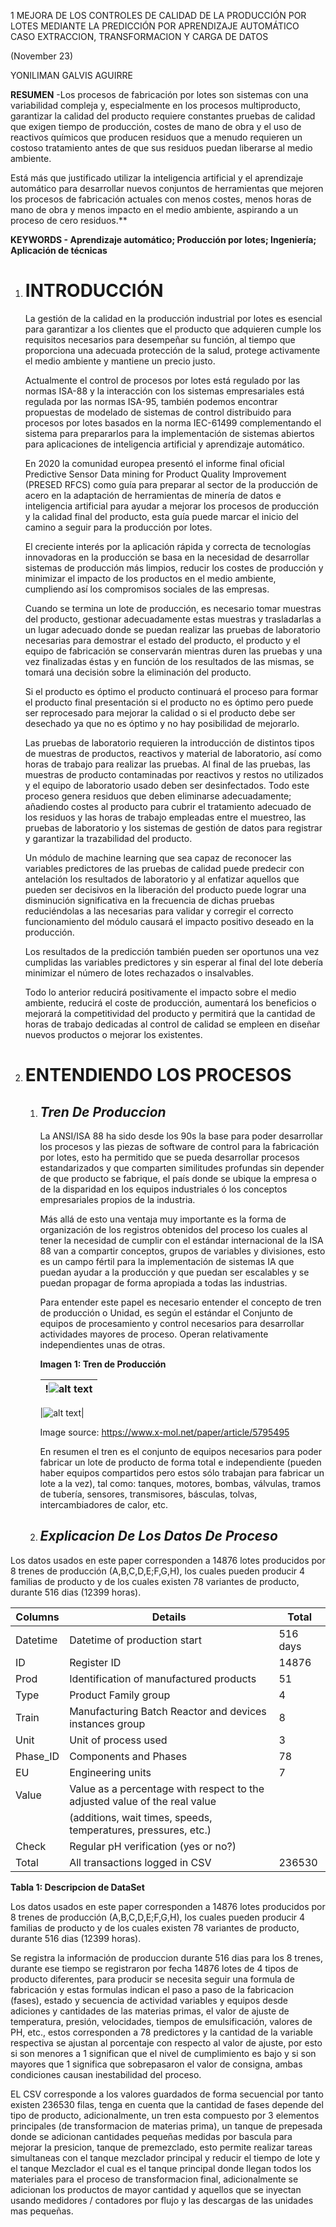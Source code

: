 ﻿1
MEJORA DE LOS CONTROLES DE CALIDAD DE LA PRODUCCIÓN POR LOTES MEDIANTE LA PREDICCIÓN POR APRENDIZAJE AUTOMÁTICO
CASO EXTRACCION, TRANSFORMACION Y CARGA DE DATOS

(November 23)

YONILIMAN GALVIS AGUIRRE​

**RESUMEN** -Los procesos de fabricación por lotes son sistemas con una variabilidad compleja y, especialmente en los procesos multiproducto, garantizar la calidad del producto requiere constantes pruebas de calidad que exigen tiempo de producción, costes de mano de obra y el uso de reactivos químicos que producen residuos que a menudo requieren un costoso tratamiento antes de que sus residuos puedan liberarse al medio ambiente.

Está más que justificado utilizar la inteligencia artificial y el aprendizaje automático para desarrollar nuevos conjuntos de herramientas que mejoren los procesos de fabricación actuales con menos costes, menos horas de mano de obra y menos impacto en el medio ambiente, aspirando a un proceso de cero residuos.**

<a name="pointtmp"></a>**KEYWORDS - Aprendizaje automático; Producción por lotes; Ingeniería; Aplicación de técnicas**

1. # INTRODUCCIÓN
   La gestión de la calidad en la producción industrial por lotes es esencial para garantizar a los clientes que el producto que adquieren cumple los requisitos necesarios para desempeñar su función, al tiempo que proporciona una adecuada protección de la salud, protege activamente el medio ambiente y mantiene un precio justo.

   Actualmente el control de procesos por lotes está regulado por las normas ISA-88 y la interacción con los sistemas empresariales está regulada por las normas ISA-95, también podemos encontrar propuestas de modelado de sistemas de control distribuido para procesos por lotes basados en la norma IEC-61499 complementando el sistema para prepararlos para la implementación de sistemas abiertos para aplicaciones de inteligencia artificial y aprendizaje automático.

   En 2020 la comunidad europea presentó el informe final oficial Predictive Sensor Data mining for Product Quality Improvement (PRESED RFCS) como guía para preparar al sector de la producción de acero en la adaptación de herramientas de minería de datos e inteligencia artificial para ayudar a mejorar los procesos de producción y la calidad final del producto, esta guía puede marcar el inicio del camino a seguir para la producción por lotes.

   El creciente interés por la aplicación rápida y correcta de tecnologías innovadoras en la producción se basa en la necesidad de desarrollar sistemas de producción más limpios, reducir los costes de producción y minimizar el impacto de los productos en el medio ambiente, cumpliendo así los compromisos sociales de las empresas.

   Cuando se termina un lote de producción, es necesario tomar muestras del producto, gestionar adecuadamente estas muestras y trasladarlas a un lugar adecuado donde se puedan realizar las pruebas de laboratorio necesarias para demostrar el estado del producto, el producto y el equipo de fabricación se conservarán mientras duren las pruebas y una vez finalizadas éstas y en función de los resultados de las mismas, se tomará una decisión sobre la eliminación del producto.

   Si el producto es óptimo el producto continuará el proceso para formar el producto final presentación si el producto no es óptimo pero puede ser reprocesado para mejorar la calidad o si el producto debe ser desechado ya que no es óptimo y no hay posibilidad de mejorarlo.

   Las pruebas de laboratorio requieren la introducción de distintos tipos de muestras de productos, reactivos y material de laboratorio, así como horas de trabajo para realizar las pruebas. Al final de las pruebas, las muestras de producto contaminadas por reactivos y restos no utilizados y el equipo de laboratorio usado deben ser desinfectados. Todo este proceso genera residuos que deben eliminarse adecuadamente; añadiendo costes al producto para cubrir el tratamiento adecuado de los residuos y las horas de trabajo empleadas entre el muestreo, las pruebas de laboratorio y los sistemas de gestión de datos para registrar y garantizar la trazabilidad del producto.

   Un módulo de machine learning que sea capaz de reconocer las variables predictores de las pruebas de calidad puede predecir con antelación los resultados de laboratorio y al enfatizar aquellos que pueden ser decisivos en la liberación del producto puede lograr una disminución significativa en la frecuencia de dichas pruebas reduciéndolas a las necesarias para validar y corregir el correcto funcionamiento del módulo causará el impacto positivo deseado en la producción.

   Los resultados de la predicción también pueden ser oportunos una vez cumplidas las variables predictores y sin esperar al final del lote debería minimizar el número de lotes rechazados o insalvables.

   Todo lo anterior reducirá positivamente el impacto sobre el medio ambiente, reducirá el coste de producción, aumentará los beneficios o mejorará la competitividad del producto y permitirá que la cantidad de horas de trabajo dedicadas al control de calidad se empleen en diseñar nuevos productos o mejorar los existentes.

1. # ENTENDIENDO LOS PROCESOS
   1. ## *Tren De Produccion*
      La ANSI/ISA 88 ha sido desde los 90s la base para poder desarrollar los procesos y las piezas de software de control para la fabricación por lotes, esto ha permitido que se pueda desarrollar procesos estandarizados y que comparten similitudes profundas sin depender de que producto se fabrique, el país donde se ubique la empresa o de la disparidad en los equipos industriales ó los conceptos empresariales propios de la industria.

      Más allá de esto una ventaja muy importante es la forma de organización de los registros obtenidos del proceso los cuales al tener la necesidad de cumplir con el estándar internacional de la ISA 88 van a compartir conceptos, grupos de variables y divisiones, esto es un campo fértil para la implementación de sistemas IA que puedan ayudar a la producción y que puedan ser escalables y se puedan propagar de forma apropiada a todas las industrias.

      Para entender este papel es necesario entender el concepto de tren de producción o Unidad, es según el estándar el Conjunto de equipos de procesamiento y control necesarios para desarrollar actividades mayores de proceso. Operan relativamente independientes unas de otras.

      **Imagen 1: Tren de Producción**

      |!![alt text](image-1.png)|
      | :-: |

      |![alt text](image.png)|

      Image source: https://www.x-mol.net/paper/article/5795495

      En resumen el tren es el conjunto de equipos necesarios para poder fabricar un lote de producto de forma total e independiente (pueden haber equipos compartidos pero estos sólo trabajan para fabricar un lote a la vez), tal como: tanques, motores, bombas, válvulas, tramos de tubería, sensores, transmisores, básculas, tolvas, intercambiadores de calor, etc.

   1. ## *Explicacion De Los Datos De Proceso*
Los datos usados en este paper corresponden a 14876 lotes producidos por 8 trenes de producción (A,B,C,D,E;F,G,H), los cuales pueden producir 4 familias de producto y de los cuales existen 78 variantes de producto, durante 516 dias (12399 horas).

| **Columns** | **Details**                                                                 | **Total** |
|-------------|-----------------------------------------------------------------------------|-----------|
| Datetime    | Datetime of production start                                                | 516 days  |
| ID          | Register ID                                                                 | 14876     |
| Prod        | Identification of manufactured products                                     | 51        |
| Type        | Product Family group                                                        | 4         |
| Train       | Manufacturing Batch Reactor and devices instances group                     | 8         |
| Unit        | Unit of process used                                                        | 3         |
| Phase_ID    | Components and Phases                                                       | 78        |
| EU          | Engineering units                                                           | 7         |
| Value       | Value as a percentage with respect to the adjusted value of the real value  |           |
|             | (additions, wait times, speeds, temperatures, pressures, etc.)              |           |
| Check       | Regular pH verification (yes or no?)                                        |           |
| Total       | All transactions logged in CSV                                              | 236530    |

**Tabla 1: Descripcion de DataSet**

Los datos usados en este paper corresponden a 14876 lotes producidos por 8 trenes de producción (A,B,C,D,E;F,G,H), los cuales pueden producir 4 familias de producto y de los cuales existen 78 variantes de producto, durante 516 dias (12399 horas).

Se registra la información de produccion durante 516 dias para los 8 trenes, durante ese tiempo se registraron por fecha 14876 lotes de 4 tipos de producto diferentes, para producir se necesita seguir una formula de fabricación y estas formulas indican el paso a paso de la fabricacion (fases), estado y secuencia de actividad variables y equipos desde adiciones y cantidades de las materias primas, el valor de ajuste de temperatura, presión, velocidades, tiempos de emulsificación, valores de PH, etc., estos corresponden a 78 predictores y la cantidad de la variable respectiva se ajustan al porcentaje con respecto al valor de ajuste, por esto si son menores a 1 significan que el nivel de cumplimiento es bajo y si son mayores que 1 significa que sobrepasaron el valor de consigna, ambas condiciones causan inestabilidad del proceso.

EL CSV corresponde a los valores guardados de forma secuencial por tanto existen 236530 filas, tenga en cuenta que la cantidad de fases depende del tipo de producto, adicionalmente, un tren esta compuesto por 3 elementos principales (de transformacion de materias prima), un tanque de prepesada donde se adicionan cantidades pequeñas medidas por bascula para mejorar la presicion, tanque de premezclado, esto permite realizar tareas simultaneas con el tanque mezclador principal y reducir el tiempo de lote y el tanque Mezclador el cual es el tanque principal donde llegan todos los materiales para el proceso de transformacion final, adicionalmente se adicionan los productos de mayor cantidad y aquellos que se inyectan usando medidores / contadores por flujo y las descargas de las unidades mas pequeñas.


